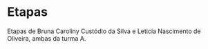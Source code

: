 # Etapas
Etapas de Bruna Caroliny Custódio da Silva e Leticia Nascimento de Oliveira, ambas da turma A.

